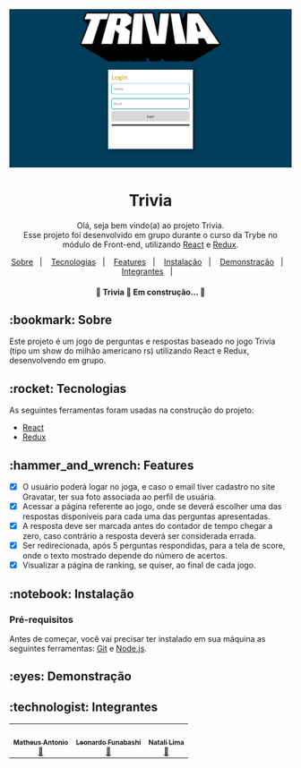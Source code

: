 <img src="trivia-app.png" />
<h1 align="center">Trivia</h1>

<p align="center">Olá, seja bem vindo(a) ao projeto Trivia. <br>
Esse projeto foi desenvolvido em grupo durante o curso da Trybe no módulo de Front-end, utilizando
 <a href="https://pt-br.reactjs.org/"> React</a> e <a href="https://redux.js.org/"> Redux</a>. </p>
 
 <p align="center">
  <a href="#bookmark-sobre">Sobre</a>&nbsp;&nbsp;&nbsp;|&nbsp;&nbsp;&nbsp;
  <a href="#rocket-tecnologias">Tecnologias</a>&nbsp;&nbsp;&nbsp;|&nbsp;&nbsp;&nbsp;
  <a href="#hammer_and_wrench-features">Features</a>&nbsp;&nbsp;&nbsp;|&nbsp;&nbsp;&nbsp;
  <a href="#notebook-instalação">Instalação</a>&nbsp;&nbsp;&nbsp;|&nbsp;&nbsp;&nbsp;
  <a href="#eyes-demonstração">Demonstração</a>&nbsp;&nbsp;&nbsp;|&nbsp;&nbsp;&nbsp;
  <a href="#technologist-integrantes">Integrantes</a>&nbsp;&nbsp;&nbsp;|&nbsp;&nbsp;&nbsp;
</p>

<h4 align="center"> 
	🚧  Trivia 🚀 Em construção...  🚧
</h4>

<h2>:bookmark: Sobre</h2>
<p>
Este projeto é um jogo de perguntas e respostas baseado no jogo Trivia (tipo um show do milhão americano rs) utilizando React e Redux, desenvolvendo em grupo.
</p>


<h2>:rocket: Tecnologias</h2>
 
 As seguintes ferramentas foram usadas na construção do projeto:
 
 
-  [React](https://pt-br.reactjs.org/)
-  [Redux](https://redux.js.org/)

<h2>:hammer_and_wrench: Features</h2>

- [x] O usuário poderá logar no joga, e caso o email tiver cadastro no site Gravatar, ter sua foto associada ao perfil de usuária.
- [x] Acessar a página referente ao jogo, onde se deverá escolher uma das respostas disponíveis para cada uma das perguntas apresentadas.
- [x] A resposta deve ser marcada antes do contador de tempo chegar a zero, caso contrário a resposta deverá ser considerada errada.
- [x] Ser redirecionada, após 5 perguntas respondidas, para a tela de score, onde o texto mostrado depende do número de acertos.
- [x] Visualizar a página de ranking, se quiser, ao final de cada jogo.

<h2>:notebook: Instalação</h2>
<h3>Pré-requisitos</h3>

Antes de começar, você vai precisar ter instalado em sua máquina as seguintes ferramentas:
<a href="https://git-scm.com/">Git</a> e <a href="https://nodejs.org/en/">Node.js</a>.



<h2>:eyes: Demonstração</h2>
<h2>:technologist: Integrantes</h2>

<table>
  <tr>
   <td align="center"><a href="https://github.com/Zeonnatios">
     <img src="https://avatars.githubusercontent.com/u/38297929?v=4" width="100px;" alt=""/>
     <br /><sub><b>Matheus Antonio</b></sub></a><br /><a href="https://github.com/Zeonnatios" title="GitHub Matheus Antonio">🚀</a>
   </td>
   
   <td align="center"><a href="https://github.com/LeoFuna">
     <img src="https://avatars.githubusercontent.com/u/80538553?v=4" width="100px;" alt=""/>
     <br /><sub><b>Leonardo Funabashi</b></sub></a><br /><a href="https://github.com/LeoFuna" title="GitHub Leonardo Funabashi">🚀</a>
   </td>
   
   <td align="center"><a href="https://github.com/heyynat">
     <img src="https://avatars.githubusercontent.com/u/54861311?v=4" width="100px;" alt=""/>
     <br /><sub><b>Natali Lima</b></sub></a><br /><a href="https://github.com/heyynat" title="GitHub Natali Lima">🚀</a>
   </td>
  
  </tr>
</table>
